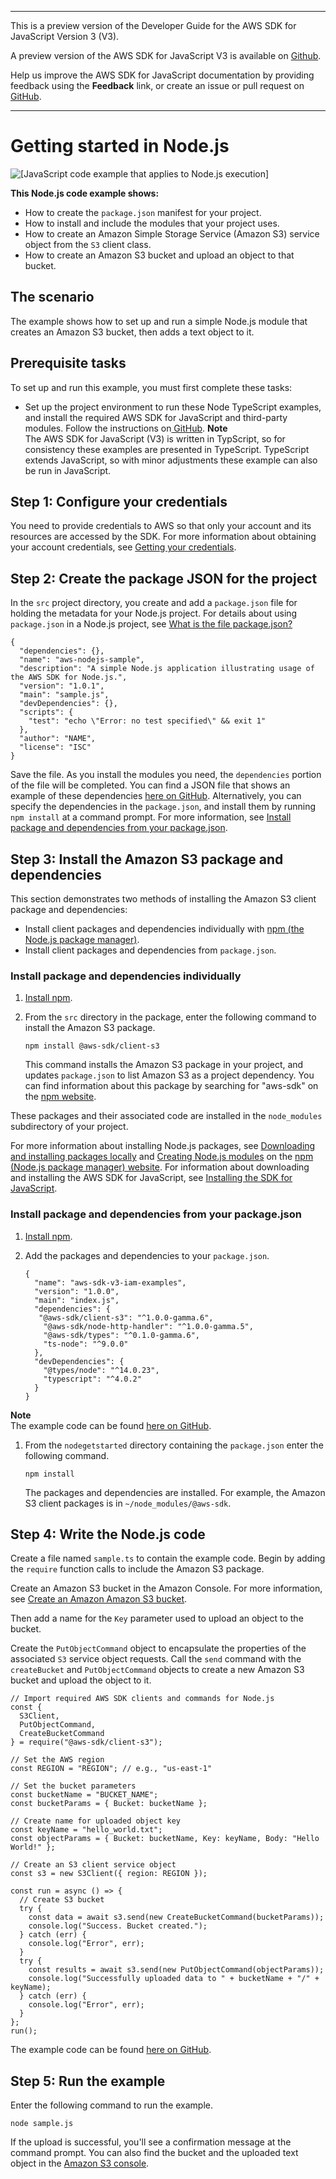 --------

This is a preview version of the Developer Guide for the AWS SDK for JavaScript Version 3 \(V3\)\.

A preview version of the AWS SDK for JavaScript V3 is available on [Github](https://github.com/aws/aws-sdk-js-v3)\.

Help us improve the AWS SDK for JavaScript documentation by providing feedback using the **Feedback** link, or create an issue or pull request on [GitHub](https://github.com/awsdocs/aws-sdk-for-javascript-v3)\.

--------

# Getting started in Node\.js<a name="getting-started-nodejs"></a>

![\[JavaScript code example that applies to Node.js execution\]](http://docs.aws.amazon.com/sdk-for-javascript/v3/developer-guide/images/nodeicon.png)

**This Node\.js code example shows:**
+ How to create the `package.json` manifest for your project\.
+ How to install and include the modules that your project uses\.
+ How to create an Amazon Simple Storage Service \(Amazon S3\) service object from the `S3` client class\.
+ How to create an Amazon S3 bucket and upload an object to that bucket\.

## The scenario<a name="getting-started-nodejs-scenario"></a>

The example shows how to set up and run a simple Node\.js module that creates an Amazon S3 bucket, then adds a text object to it\. 

## Prerequisite tasks<a name="getting-started-nodejs-prerequisites"></a>

To set up and run this example, you must first complete these tasks:
+ Set up the project environment to run these Node TypeScript examples, and install the required AWS SDK for JavaScript and third\-party modules\. Follow the instructions on[ GitHub](https://github.com/awsdocs/aws-doc-sdk-examples/blob/master/javascriptv3/example_code/nodegetstarted/README.md)\.
**Note**  
The AWS SDK for JavaScript \(V3\) is written in TypScript, so for consistency these examples are presented in TypeScript\. TypeScript extends JavaScript, so with minor adjustments these example can also be run in JavaScript\.

## Step 1: Configure your credentials<a name="getting-started-nodejs-credentials"></a>

You need to provide credentials to AWS so that only your account and its resources are accessed by the SDK\. For more information about obtaining your account credentials, see [Getting your credentials](getting-your-credentials.md)\.

## Step 2: Create the package JSON for the project<a name="getting-started-nodejs-download"></a>

In the `src` project directory, you create and add a `package.json` file for holding the metadata for your Node\.js project\. For details about using `package.json` in a Node\.js project, see [What is the file package\.json?](https://nodejs.org/en/knowledge/getting-started/npm/what-is-the-file-package-json/)

```
{
  "dependencies": {},
  "name": "aws-nodejs-sample",
  "description": "A simple Node.js application illustrating usage of the AWS SDK for Node.js.",
  "version": "1.0.1",
  "main": "sample.js",
  "devDependencies": {},
  "scripts": {
    "test": "echo \"Error: no test specified\" && exit 1"
  },
  "author": "NAME",
  "license": "ISC"
}
```

 Save the file\. As you install the modules you need, the `dependencies` portion of the file will be completed\. You can find a JSON file that shows an example of these dependencies [here on GitHub](https://github.com/awsdocs/aws-doc-sdk-examples/blob/master/javascriptv3/example_code/nodegetstarted/package.json)\. Alternatively, you can specify the dependencies in the `package.json`, and install them by running `npm install` at a command prompt\. For more information, see [Install package and dependencies from your package\.json](#getting-started-nodejs-install-sdk-json-first)\.

## Step 3: Install the Amazon S3 package and dependencies<a name="getting-started-nodejs-install-sdk"></a>

This section demonstrates two methods of installing the Amazon S3 client package and dependencies:
+ Install client packages and dependencies individually with [npm \(the Node\.js package manager\)](https://www.npmjs.com)\.
+ Install client packages and dependencies from `package.json`\.

### Install package and dependencies individually<a name="getting-started-nodejs-install-sdk-dependencies-first"></a>

1. [Install npm](https://npmjs.com/get-npm)\.

1. From the `src` directory in the package, enter the following command to install the Amazon S3 package\.

   ```
   npm install @aws-sdk/client-s3
   ```

   This command installs the Amazon S3 package in your project, and updates `package.json` to list Amazon S3 as a project dependency\. You can find information about this package by searching for "aws\-sdk" on the [npm website](https://www.npmjs.com)\.

These packages and their associated code are installed in the `node_modules` subdirectory of your project\.

For more information about installing Node\.js packages, see [Downloading and installing packages locally](https://docs.npmjs.com/getting-started/installing-npm-packages-locally) and [Creating Node\.js modules](https://docs.npmjs.com/getting-started/creating-node-modules) on the [npm \(Node\.js package manager\) website](https://www.npmjs.com)\. For information about downloading and installing the AWS SDK for JavaScript, see [Installing the SDK for JavaScript](installing-jssdk.md)\.

### Install package and dependencies from your package\.json<a name="getting-started-nodejs-install-sdk-json-first"></a>

1. [Install npm](https://npmjs.com/get-npm)\.

1. Add the packages and dependencies to your `package.json`\.

   ```
   {
     "name": "aws-sdk-v3-iam-examples",
     "version": "1.0.0",
     "main": "index.js",
     "dependencies": {
      "@aws-sdk/client-s3": "^1.0.0-gamma.6",
       "@aws-sdk/node-http-handler": "^1.0.0-gamma.5",
       "@aws-sdk/types": "^0.1.0-gamma.6",
       "ts-node": "^9.0.0"
     },
     "devDependencies": {
       "@types/node": "^14.0.23",
       "typescript": "^4.0.2"
     }
   }
   ```
**Note**  
The example code can be found [here on GitHub](https://github.com/awsdocs/aws-doc-sdk-examples/blob/master/javascriptv3/example_code/nodegetstarted/package.json)\.

1. From the `nodegetstarted` directory containing the `package.json` enter the following command\.

   ```
   npm install
   ```

   The packages and dependencies are installed\. For example, the Amazon S3 client packages is in `~/node_modules/@aws-sdk`\.

## Step 4: Write the Node\.js code<a name="getting-started-nodejs-js-code"></a>

Create a file named `sample.ts` to contain the example code\. Begin by adding the `require` function calls to include the Amazon S3 package\.

Create an Amazon S3 bucket in the Amazon Console\. For more information, see [Create an Amazon Amazon S3 bucket](https://docs.aws.amazon.com/quickstarts/latest/s3backup/step-1-create-bucket.html)\.

Then add a name for the `Key` parameter used to upload an object to the bucket\.

Create the `PutObjectCommand` object to encapsulate the properties of the associated `S3` service object requests\. Call the `send` command with the `createBucket` and `PutObjectCommand` objects to create a new Amazon S3 bucket and upload the object to it\.

```
// Import required AWS SDK clients and commands for Node.js
const {
  S3Client,
  PutObjectCommand,
  CreateBucketCommand
} = require("@aws-sdk/client-s3");

// Set the AWS region
const REGION = "REGION"; // e.g., "us-east-1"

// Set the bucket parameters
const bucketName = "BUCKET_NAME";
const bucketParams = { Bucket: bucketName };

// Create name for uploaded object key
const keyName = "hello_world.txt";
const objectParams = { Bucket: bucketName, Key: keyName, Body: "Hello World!" };

// Create an S3 client service object
const s3 = new S3Client({ region: REGION });

const run = async () => {
  // Create S3 bucket
  try {
    const data = await s3.send(new CreateBucketCommand(bucketParams));
    console.log("Success. Bucket created.");
  } catch (err) {
    console.log("Error", err);
  }
  try {
    const results = await s3.send(new PutObjectCommand(objectParams));
    console.log("Successfully uploaded data to " + bucketName + "/" + keyName);
  } catch (err) {
    console.log("Error", err);
  }
};
run();
```

The example code can be found [here on GitHub](https://github.com/awsdocs/aws-doc-sdk-examples/blob/master/javascriptv3/example_code/nodegetstarted/src/sample.ts)\.

## Step 5: Run the example<a name="getting-started-nodejs-run-sample"></a>

Enter the following command to run the example\.

```
node sample.js
```

If the upload is successful, you'll see a confirmation message at the command prompt\. You can also find the bucket and the uploaded text object in the [Amazon S3 console](https://console.aws.amazon.com/s3/)\.
